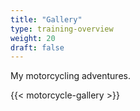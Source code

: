 ```yaml
---
title: "Gallery"
type: training-overview
weight: 20
draft: false
---
```


My motorcycling adventures.

{{< motorcycle-gallery >}}
